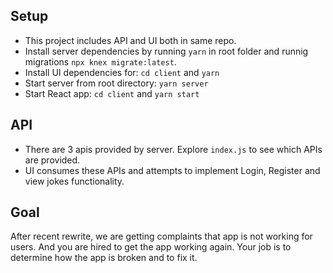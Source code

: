 ## Setup

- This project includes API and UI both in same repo.
- Install server dependencies by running `yarn` in root folder and runnig migrations `npx knex migrate:latest`.
- Install UI dependencies for: `cd client` and `yarn`
- Start server from root directory: `yarn server`
- Start React app: `cd client` and `yarn start`

## API

- There are 3 apis provided by server. Explore `index.js` to see which APIs are provided.
- UI consumes these APIs and attempts to implement Login, Register and view jokes functionality.

## Goal

After recent rewrite, we are getting complaints that app is not working for users. And you are hired to get the app working again. Your job is to determine how the app is broken and to fix it.
